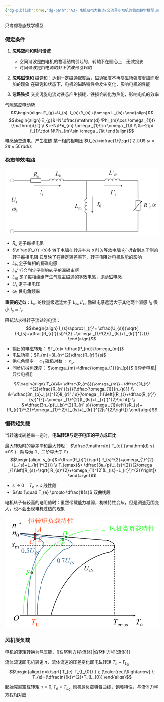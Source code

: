 ```yaml
---
{"dg-publish":true,"dg-path":"A3- 电机及电力拖动/交流异步电机的稳态数学模型.md","permalink":"/A3- 电机及电力拖动/交流异步电机的稳态数学模型/","dgPassFrontmatter":true,"noteIcon":"","created":"2024-05-16T21:48:29.000+08:00","updated":"2025-08-03T10:59:27.725+08:00"}
---
```




只考虑稳态数学模型

### 假定条件
1. **忽略空间和时间谐波**
	- 空间谐波是由电机的物理结构引起的，转轴不在圆心上，无效投影
	- 时间谐波是由电源的非正弦波形引起的

2. **忽略磁饱和**
	磁饱和：达到一定磁通密度后，磁通密度不再随磁场强度增加而增加的现象
	在磁饱和状态下，电机的磁路特性会发生变化，影响电机的性能
	
3. **忽略铁损**
	交变涡旋电流对铁芯产生损耗，铁损会转化为热能，影响电机的效率

气隙感应电动势
$$\begin{align}
E_{g}=U_{s}-I_{s}(R_{s}+j\omega L_{ls})
\end{align}$$
$$\begin{align}
E_{g}&=N \dfrac{\mathrm{d} \Phi_{m}\cos \omega _{1}t}{\mathrm{d} t}   \\
&=-N\Phi_{m} \omega _{1}\sin \omega _{1}t \\
&=-2\pi f_{1}\cdot N\Phi_{m}\sin \omega _{1}t  
\end{align}$$

电感通交流电，产生磁链
某一相的相电压 $U_{s}=\dfrac{1}{\sqrt{ 2 }}U$
$\omega=2\pi \times50\,rad/ s$

### 稳态等效电路
![Functional files/Photo Resources/Pasted image 20240617192249.png](../img/user/Functional%20files/Photo%20Resources/Pasted%20image%2020240617192249.png)

- $R_{s}$   定子每相电阻
- $\dfrac{R_{r}'}{s}$  转子电阻在转差率为 $s$ 时的等效电阻
	$R_{r}'$ 折合到定子侧的转子每相电阻
	它反映了在特定转差率下，转子电阻对电机性能的影响
- $L_{ls}$  定子每相的漏磁电感
- $L_{lr}'$  折合到定子侧的转子的漏磁电感
- $L_{m}$   定子每相绕组产生气隙主磁通的等效电感，即励磁电感
- $U_{s}$    定子相电压
- $\omega_{1}$    供电角频率


**重要的近似**：$L_{m}$ 的数量级远远大于 $L_{ls},L'_{rs}$    励磁电感远远大于其他两个漏感
$I_{0}$ 很小   $I_{s} \approx I'_{r}$     

阻抗法求得转子流过的电流：
$$\begin{align}
I_{s}\approx I_{r}'= \dfrac{U_{s}}{\sqrt{ (R_{s}+\dfrac{R_{r}'}{s})^{2} +\omega _{1}^{2}(L_{ls}+L_{lr}')^{2}}}
\end{align}$$
- 输出的电磁转矩： $T_{e}= \dfrac{P_{m}}{\omega_{m}}$
- 电磁功率：$P_{m}=3I_{r}^{2}\dfrac{R_{r}'}{s}$  
- 供电角频率： $\omega_{1}$      磁极对数 ： $n_{p}$
- 同步机械角速度： $\omega_{m}=\dfrac{\omega_{1}}{n_{p}}$    [[异步电机\|异步电机]]


$$\begin{align}
T_{e}&= \dfrac{P_{m}}{\omega_{m}}= \dfrac{3I_{r}' ^{2}\dfrac{R_{r}'}{s}}{\dfrac{\omega_{1}}{n_{p}}} \\
&=\dfrac{3n_{p}U_{s}^{2}R_{r}' / s}{\omega _{1}\left[(R_{s}+\dfrac{R_{r}'}{s})^{2}+\omega _{1}^{2}(L_{ls}+L_{lr}')^{2}\right]} \\
&=\dfrac{3n_{p}U_{s}^{2}R_{r}'  s}{\omega _{1}\left[(sR_{s}+{R_{r}'})^{2}+\omega _{1}^{2}(L_{ls}+L_{lr}')^{2}s^{2}\right]}
\end{align}$$

### 恒转矩负载
当转速或转差率一定时，**电磁转矩与定子电压的平方成正比**

最大转矩时的静差率和最大转矩： $\dfrac{\mathrm{d} T_{e}}{\mathrm{d} s} =0$   (一阶导为 0，二阶导大于 0)
$$\begin{align}
s_{m}&=\dfrac{R_{r}'}{\sqrt{ R_{s}^{2}+\omega_{1}^{2}(L_{ls}+L_{lr}')^{2}}}  \\
T_{emax}&= \dfrac{3n_{p}U_{s}^{2}}{2\omega _{1}\left[R_{s}+\sqrt{ R_{s}^{2}+\omega_{1}^{2}(L_{ls}+L_{lr}')^{2}}\right]}
\end{align}$$

- $s\to0\quad T_{e} \propto s$   线性段
- $s\to 1\quad T_{e} \propto \dfrac{1}{s}$   双曲线段

电机转子有较高的电阻值时：虽然带载能力减弱，机械特性变软，但是调速范围变大，也不会出现电机过热的现象


![Functional files/Photo Resources/Pasted image 20240617203928.png](../img/user/Functional%20files/Photo%20Resources/Pasted%20image%2020240617203928.png)

### 风机类负载
电机的转矩转换为静压能，[[伯努利方程(流体)\|伯努利方程(流体)]]

流体流速即电机转速 $n$，流体流速的压差变化即电磁转矩 $T_{e}-T_{L_{0}}$
$$\begin{align}
n=k\sqrt{ T_{e}-T_{L_{0}} } \; {\color{red}\Rightarrow} \;
T_{e}=(\dfrac{n}{k})^{2}+T_{L_{0}}
\end{align}$$

起始克服空载转矩 $n=0,T_{e}=T_{L_{0}}$, 风机类负载特性曲线，饱和特性，与流体力学方程相对应



